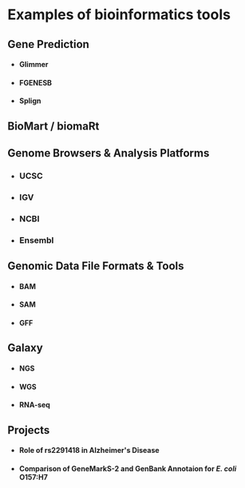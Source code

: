 # Examples of bioinformatics tools

## Gene Prediction
- #### Glimmer
- #### FGENESB
- #### Splign

## BioMart / biomaRt

## Genome Browsers & Analysis Platforms
- ### UCSC
- ### IGV
- ### NCBI
- ### Ensembl

## Genomic Data File Formats & Tools
- #### BAM
- #### SAM
- #### GFF

## Galaxy
- #### NGS
- #### WGS
- #### RNA-seq

## Projects
- #### Role of rs2291418 in Alzheimer's Disease
- #### Comparison of GeneMarkS-2 and GenBank Annotaion for *E. coli* O157:H7